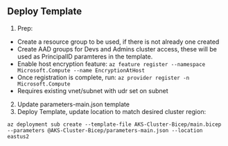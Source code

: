 ## Deploy Template

1. Prep:
- Create a resource group to be used, if there is not already one created
- Create AAD groups for Devs and Admins cluster access, these will be used as PrincipalID paramteres in the template.
- Enable host encryption feature:
  `az feature register --namespace  Microsoft.Compute --name EncryptionAtHost`
- Once registration is complete, run: `az provider register -n Microsoft.Compute`
- Requires existing vnet/subnet with udr set on subnet
2. Update parameters-main.json template
3. Deploy Template, update location to match desired cluster region:
```
az deployment sub create --template-file AKS-Cluster-Bicep/main.bicep --parameters @AKS-Cluster-Bicep/parameters-main.json --location eastus2
```